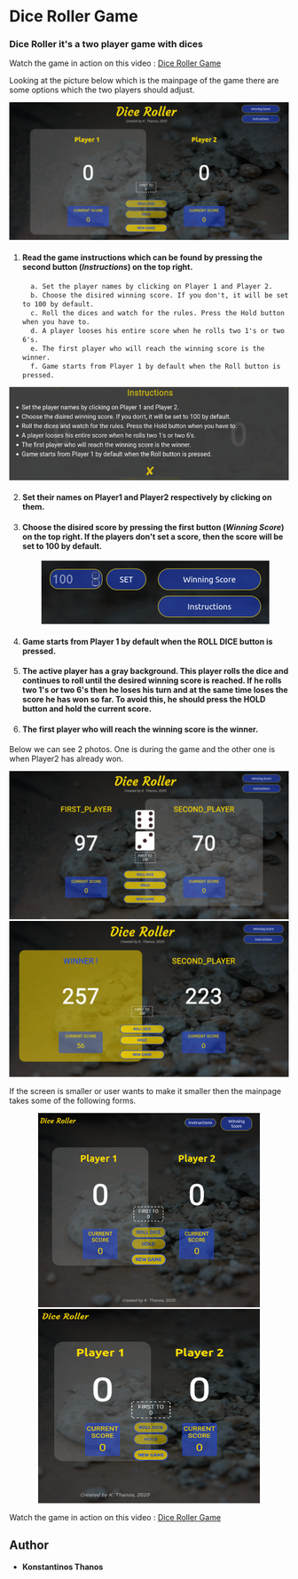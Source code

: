 # Dice Roller Game

### Dice Roller it's a two player game with dices
Watch the game in action on this video : [Dice Roller Game](https://www.youtube.com/watch?v=AiqHsKFflec)

Looking at the picture below which is the mainpage of the game there are some options which the two players should adjust.  

<p align="center">
   <img src="imgs/full.png">
</p>

1. #### Read the game instructions which can be found by pressing the second button (*Instructions*) on the top right.  

   ```
     a. Set the player names by clicking on Player 1 and Player 2.
     b. Choose the disired winning score. If you don't, it will be set to 100 by default.
     c. Roll the dices and watch for the rules. Press the Hold button when you have to.
     d. A player looses his entire score when he rolls two 1's or two 6's.
     e. The first player who will reach the winning score is the winner.
     f. Game starts from Player 1 by default when the Roll button is pressed.
   ```
<p align="center">
  <img src="imgs/instructions.png">
</p>

2. #### Set their names on Player1 and Player2 respectively by clicking on them.

3. #### Choose the disired score by pressing the first button (*Winning Score*) on the top right. If the players don't set a score, then the score will be set to 100 by default.  
   <p align="center">
      <img src="imgs/set_score.png">
   </p>

4. #### Game starts from Player 1 by default when the **ROLL DICE** button is pressed.  

5. #### The active player has a gray background. This player rolls the dice and continues to roll until the desired winning score is reached. If he rolls two 1's or two 6's then he loses his turn and at the same time loses the score he has won so far. To avoid this, he should press the **HOLD** button and hold the current score.  


5. #### The first player who will reach the winning score is the winner.  

Below we can see 2 photos. One is during the game and the other one is when Player2 has already won.
<p align="center">
  <img src="imgs/playing.png">
  <img src="imgs/winner.png">
</p>

If the screen is smaller or user wants to make it smaller then the mainpage takes some of the following forms.  
<p align="center">
  <img width="400" height="350" src="imgs/smaller_1.png">
  <img width="400" height="350" src="imgs/smaller_2.png">
</p>

Watch the game in action on this video : [Dice Roller Game](https://www.youtube.com/watch?v=AiqHsKFflec)

## Author
* **Konstantinos Thanos**
